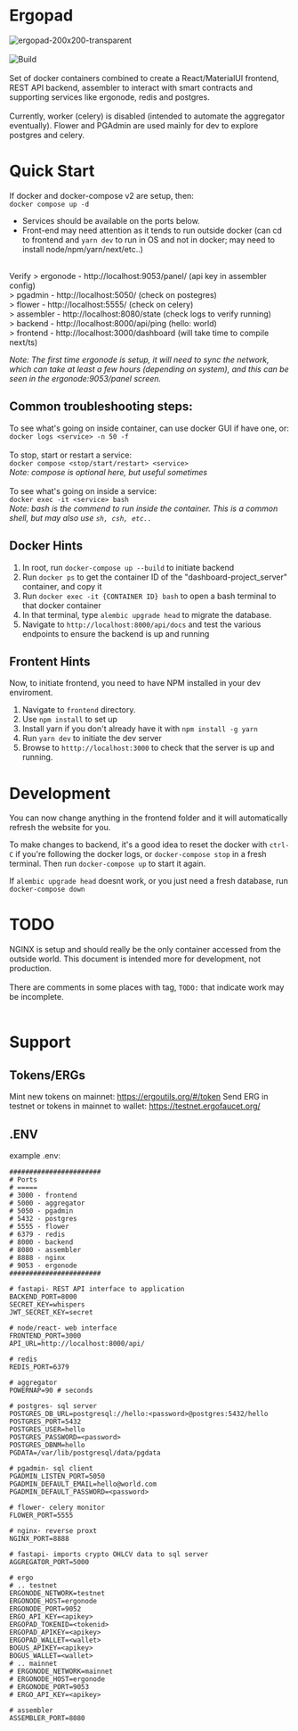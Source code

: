 # Ergopad
![ergopad-200x200-transparent](https://user-images.githubusercontent.com/42897033/148552822-d4ab78a5-79b0-4078-a8cb-34908ce88cee.png)
<br>
<br>
![Build](https://github.com/ergo-pad/ergopad/actions/workflows/build.yml/badge.svg?branch=dev)
<br>
<br>
Set of docker containers combined to create a React/MaterialUI frontend, REST API backend, assembler to interact with smart contracts and supporting services like ergonode, redis and postgres.<br>
<br>
Currently, worker (celery) is disabled (intended to automate the aggregator eventually).  Flower and PGAdmin are used mainly for dev to explore postgres and celery.

# Quick Start
If docker and docker-compose v2 are setup, then:<br>
`docker compose up -d`<br>
- Services should be available on the ports below.
- Front-end may need attention as it tends to run outside docker (can cd to frontend and `yarn dev` to run in OS and not in docker; may need to install node/npm/yarn/next/etc..)
<br>
Verify
> ergonode - http://localhost:9053/panel/ (api key in assembler config)<br>
> pgadmin - http://localhost:5050/ (check on postegres)<br>
> flower - http://localhost:5555/ (check on celery)<br>
> assembler - http://localhost:8080/state (check logs to verify running)<br>
> backend - http://localhost:8000/api/ping (hello: world)<br>
> frontend - http://localhost:3000/dashboard (will take time to compile next/ts)<br>

_Note: The first time ergonode is setup, it will need to sync the network, which can take at least a few hours (depending on system), and this can be seen in the ergonode:9053/panel screen._

## Common troubleshooting steps:<br>
To see what's going on inside container, can use docker GUI if have one, or:<br>
`docker logs <service> -n 50 -f`<br>
<br>
To stop, start or restart a service:<br>
`docker compose <stop/start/restart> <service>`<br>
_Note: compose is optional here, but useful sometimes_<br>
<br>
To see what's going on inside a service:<br>
`docker exec -it <service> bash`<br>
_Note: bash is the commend to run inside the container.  This is a common shell, but may also use `sh, csh, etc..`_

## Docker Hints
1. In root, run `docker-compose up --build` to initiate backend
2. Run `docker ps` to get the container ID of the "dashboard-project_server" container, and copy it
3. Run `docker exec -it {CONTAINER ID} bash` to open a bash terminal to that docker container
4. In that terminal, type `alembic upgrade head` to migrate the database. 
5. Navigate to `http://localhost:8000/api/docs` and test the various endpoints to ensure the backend is up and running

## Frontent Hints
Now, to initiate frontend, you need to have NPM installed in your dev enviroment. 
1. Navigate to `frontend` directory. 
2. Use `npm install` to set up
3. Install yarn if you don't already have it with `npm install -g yarn`
4. Run `yarn dev` to initiate the dev server
5. Browse to `htttp://localhost:3000` to check that the server is up and running. 

# Development
You can now change anything in the frontend folder and it will automatically refresh the website for you. 

To make changes to backend, it's a good idea to reset the docker with `ctrl-C` if you're following the docker logs, or `docker-compose stop` in a fresh terminal. Then run `docker-compose up` to start it again. 

If `alembic upgrade head` doesnt work, or you just need a fresh database, run `docker-compose down`

# TODO
NGINX is setup and should really be the only container accessed from the outside world.  This document is intended more for development, not production.<br>
<br>
There are comments in some places with tag, `TODO:` that indicate work may be incomplete.<br>
<br>

# Support

## Tokens/ERGs
Mint new tokens on mainnet: https://ergoutils.org/#/token
Send ERG in testnet or tokens in mainnet to wallet: https://testnet.ergofaucet.org/
## .ENV
example .env:
```
#######################
# Ports
# =====
# 3000 - frontend
# 5000 - aggregator
# 5050 - pgadmin
# 5432 - postgres
# 5555 - flower
# 6379 - redis
# 8000 - backend
# 8080 - assembler
# 8888 - nginx
# 9053 - ergonode
#######################

# fastapi- REST API interface to application 
BACKEND_PORT=8000
SECRET_KEY=whispers
JWT_SECRET_KEY=secret

# node/react- web interface
FRONTEND_PORT=3000
API_URL=http://localhost:8000/api/

# redis
REDIS_PORT=6379

# aggregator
POWERNAP=90 # seconds

# postgres- sql server
POSTGRES_DB_URL=postgresql://hello:<password>@postgres:5432/hello
POSTGRES_PORT=5432
POSTGRES_USER=hello
POSTGRES_PASSWORD=<password>
POSTGRES_DBNM=hello
PGDATA=/var/lib/postgresql/data/pgdata

# pgadmin- sql client
PGADMIN_LISTEN_PORT=5050
PGADMIN_DEFAULT_EMAIL=hello@world.com
PGADMIN_DEFAULT_PASSWORD=<password>

# flower- celery monitor
FLOWER_PORT=5555

# nginx- reverse proxt
NGINX_PORT=8888

# fastapi- imports crypto OHLCV data to sql server
AGGREGATOR_PORT=5000

# ergo
# .. testnet
ERGONODE_NETWORK=testnet
ERGONODE_HOST=ergonode
ERGONODE_PORT=9052
ERGO_API_KEY=<apikey>
ERGOPAD_TOKENID=<tokenid>
ERGOPAD_APIKEY=<apikey>
ERGOPAD_WALLET=<wallet>
BOGUS_APIKEY=<apikey>
BOGUS_WALLET=<wallet>
# .. mainnet
# ERGONODE_NETWORK=mainnet
# ERGONODE_HOST=ergonode
# ERGONODE_PORT=9053
# ERGO_API_KEY=<apikey>

# assembler
ASSEMBLER_PORT=8080
```

